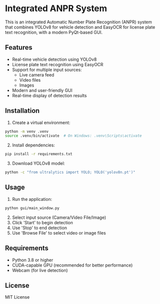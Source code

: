 # Integrated ANPR System

This is an integrated Automatic Number Plate Recognition (ANPR) system that combines YOLOv8 for vehicle detection and EasyOCR for license plate text recognition, with a modern PyQt-based GUI.

## Features

- Real-time vehicle detection using YOLOv8
- License plate text recognition using EasyOCR
- Support for multiple input sources:
  - Live camera feed
  - Video files
  - Images
- Modern and user-friendly GUI
- Real-time display of detection results

## Installation

1. Create a virtual environment:
```bash
python -m venv .venv
source .venv/bin/activate  # On Windows: .venv\Scripts\activate
```

2. Install dependencies:
```bash
pip install -r requirements.txt
```

3. Download YOLOv8 model:
```bash
python -c "from ultralytics import YOLO; YOLO('yolov8n.pt')"
```

## Usage

1. Run the application:
```bash
python gui/main_window.py
```

2. Select input source (Camera/Video File/Image)
3. Click 'Start' to begin detection
4. Use 'Stop' to end detection
5. Use 'Browse File' to select video or image files

## Requirements

- Python 3.8 or higher
- CUDA-capable GPU (recommended for better performance)
- Webcam (for live detection)

## License

MIT License 
